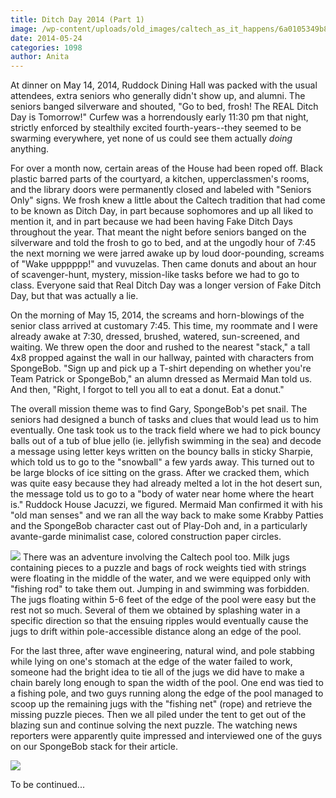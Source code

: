```yaml
---
title: Ditch Day 2014 (Part 1)
image: /wp-content/uploads/old_images/caltech_as_it_happens/6a0105349b8251970b01a73dc9a988970d.jpg
date: 2014-05-24
categories: 1098
author: Anita
---
```



At dinner on May 14, 2014, Ruddock Dining Hall was packed with the usual attendees, extra seniors who generally didn't show up, and alumni. The seniors banged silverware and shouted, "Go to bed, frosh! The REAL Ditch Day is Tomorrow!" Curfew was a horrendously early 11:30 pm that night, strictly enforced by stealthily excited fourth-years--they seemed to be swarming everywhere, yet none of us could see them actually *doing* anything.

For over a month now, certain areas of the House had been roped off. Black plastic barred parts of the courtyard, a kitchen, upperclassmen's rooms, and the library doors were permanently closed and labeled with "Seniors Only" signs. We frosh knew a little about the Caltech tradition that had come to be known as Ditch Day, in part because sophomores and up all liked to mention it, and in part because we had been having Fake Ditch Days throughout the year. That meant the night before seniors banged on the silverware and told the frosh to go to bed, and at the ungodly hour of 7:45 the next morning we were jarred awake up by loud door-pounding, screams of "Wake upppppp!" and vuvuzelas. Then came donuts and about an hour of scavenger-hunt, mystery, mission-like tasks before we had to go to class. Everyone said that Real Ditch Day was a longer version of Fake Ditch Day, but that was actually a lie.

On the morning of May 15, 2014, the screams and horn-blowings of the senior class arrived at customary 7:45. This time, my roommate and I were already awake at 7:30, dressed, brushed, watered, sun-screened, and waiting. We threw open the door and rushed to the nearest "stack," a tall 4x8 propped against the wall in our hallway, painted with characters from SpongeBob. "Sign up and pick up a T-shirt depending on whether you're Team Patrick or SpongeBob," an alumn dressed as Mermaid Man told us. And then, "Right, I forgot to tell you all to eat a donut. Eat a donut."

The overall mission theme was to find Gary, SpongeBob's pet snail. The seniors had designed a bunch of tasks and clues that would lead us to him eventually. One task took us to the track field where we had to pick bouncy balls out of a tub of blue jello (ie. jellyfish swimming in the sea) and decode a message using letter keys written on the bouncy balls in sticky Sharpie, which told us to go to the "snowball" a few yards away. This turned out to be large blocks of ice sitting on the grass. After we cracked them, which was quite easy because they had already melted a lot in the hot desert sun, the message told us to go to a "body of water near home where the heart is." Ruddock House Jacuzzi, we figured. Mermaid Man confirmed it with his "old man senses" and we ran all the way back to make some Krabby Patties and the SpongeBob character cast out of Play-Doh and, in a particularly avante-garde minimalist case, colored construction paper circles.


![](/old_images/caltech_as_it_happens/6a0105349b8251970b01a3fd0ecf58970b.jpg)
There was an adventure involving the Caltech pool too. Milk jugs containing pieces to a puzzle and bags of rock weights tied with strings were floating in the middle of the water, and we were equipped only with "fishing rod" to take them out. Jumping in and swimming was forbidden. The jugs floating within 5-6 feet of the edge of the pool were easy but the rest not so much. Several of them we obtained by splashing water in a specific direction so that the ensuing ripples would eventually cause the jugs to drift within pole-accessible distance along an edge of the pool.

For the last three, after wave engineering, natural wind, and pole stabbing while lying on one's stomach at the edge of the water failed to work, someone had the bright idea to tie all of the jugs we did have to make a chain barely long enough to span the width of the pool. One end was tied to a fishing pole, and two guys running along the edge of the pool managed to scoop up the remaining jugs with the "fishing net" (rope) and retrieve the missing puzzle pieces. Then we all piled under the tent to get out of the blazing sun and continue solving the next puzzle. The watching news reporters were apparently quite impressed and interviewed one of the guys on our SpongeBob stack for their article.


![](/old_images/caltech_as_it_happens/6a0105349b8251970b01a3fd0ed091970b.jpg)

To be continued...

